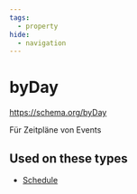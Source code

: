 ```yaml
---
tags:
  - property
hide:
  - navigation
---
```


# byDay
https://schema.org/byDay


Für Zeitpläne von Events


## Used on these types

* [Schedule]

[Schedule]: Schedule.md

